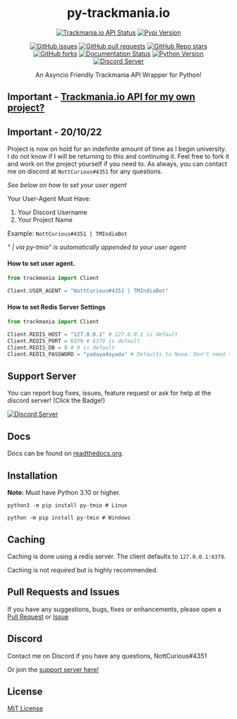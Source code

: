 <div align=center>
<h1>py-trackmania.io</h1>

[![Trackmania.io API Status](https://img.shields.io/website?down_message=Offline&label=Trackmania.io%20API&up_message=Online&url=https%3A%2F%2Ftrackmania.io)](https://trackmania.io)
[![Pypi Version](https://img.shields.io/pypi/v/py-tmio?style=flat-square)](https://pypi.org/project/py-tmio)

[![GitHub issues](https://img.shields.io/github/issues/NottCurious/py-tmio?logo=github&style=flat-square)](https://github.com/NottCurious/py-tmio/issues)
[![GitHub pull requests](https://img.shields.io/github/issues-pr/NottCurious/py-tmio?logo=github&style=flat-square)](https://github.com/NottCurious/py-tmio/pulls)
[![GitHub Repo stars](https://img.shields.io/github/stars/NottCurious/py-tmio?logo=github&style=flat-square)](https://github.com/NottCurious/py-tmio/stargazers)
[![GitHub forks](https://img.shields.io/github/forks/NottCurious/py-tmio?style=flat-square)](https://github.com/NottCurious/py-tmio/network/members)
[![Documentation Status](https://readthedocs.org/projects/py-trackmaniaio/badge/?version=latest&style=flat-square)](https://py-trackmaniaio.readthedocs.io/en/latest/?badge=latest)
[![Python Version](https://img.shields.io/pypi/pyversions/py-tmio?style=flat-square)](https://pypi.org/project/py-tmio)
[![Discord Server](https://img.shields.io/discord/962190413073088554?style=flat-square)](https://discord.gg/uFgjx5rEgr)

An Asyncio Friendly Trackmania API Wrapper for Python!
</div>

## Important - [Trackmania.io API for my own project?](https://openplanet.dev/tmio/api)

## Important - 20/10/22
Project is now on hold for an indefinite amount of time as I begin university. I do not know if I will be returning to this and continuing it. Feel free to fork it and work on the project yourself if you need to. As always, you can contact me on discord at `NottCurious#4351` for any questions.

*See below on how to set your user agent*

Your User-Agent Must Have:

1. Your Discord Username
2. Your Project Name

Example:
`NottCurious#4351 | TMIndiaBot`

*" | via py-tmio" is automatically appended to your user agent*

#### How to set user agent.

```python
from trackmania import Client

Client.USER_AGENT = "NottCurious#4351 | TMIndiaBot"
```

#### How to set Redis Server Settings

```python
from trackmania import Client

Client.REDIS_HOST = "127.0.0.1" # 127.0.0.1 is default
Client.REDIS_PORT = 6379 # 6379 is default
Client.REDIS_DB = 0 # 0 is default
Client.REDIS_PASSWORD = "yadayadayada" # Defaults to None. Don't need to change this if your redis server does not have a password.
```

## Support Server

You can report bug fixes, issues, feature request or ask for help at the discord server! (Click the Badge!)


[![Discord Server](https://img.shields.io/discord/962190413073088554?style=flat-square)](https://discord.gg/uFgjx5rEgr)

## Docs

Docs can be found on [readthedocs.org](https://py-trackmaniaio.readthedocs.io/en/latest/).

## Installation

**Note:** Must have Python 3.10 or higher.

```shell
python3 -m pip install py-tmio # Linux

python -m pip install py-tmio # Windows
```

## Caching

Caching is done using a redis server. The client defaults to `127.0.0.1:6379`.

Caching is not *required* but is highly recommended.


## Pull Requests and Issues

If you have any suggestions, bugs, fixes or enhancements, please open
a [Pull Request](https://github.com/NottCurious/py-tmio/compare)
or [Issue](https://github.com/NottCurious/py-tmio/issues/new)

## Discord

Contact me on Discord if you have any questions, NottCurious#4351

Or join the [support server here!](https://discord.gg/uFgjx5rEgr)

## License

[MIT License](https://mit-license.org/)
